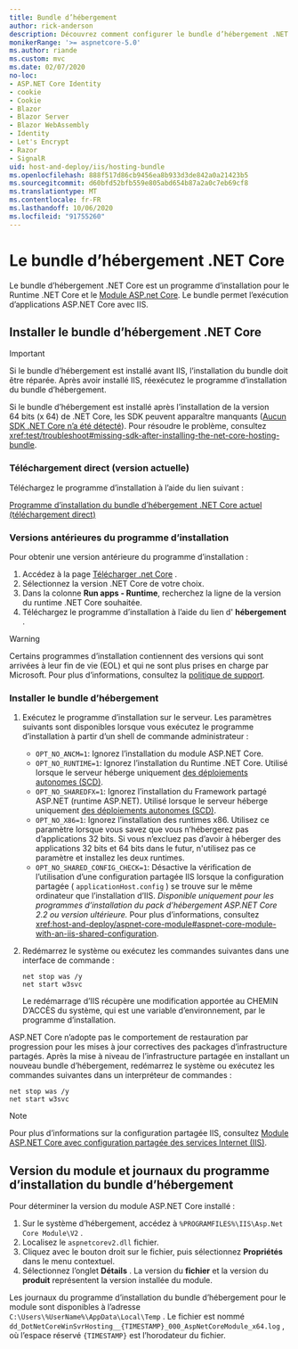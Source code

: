 ```yaml
---
title: Bundle d’hébergement
author: rick-anderson
description: Découvrez comment configurer le bundle d’hébergement .NET Core.
monikerRange: '>= aspnetcore-5.0'
ms.author: riande
ms.custom: mvc
ms.date: 02/07/2020
no-loc:
- ASP.NET Core Identity
- cookie
- Cookie
- Blazor
- Blazor Server
- Blazor WebAssembly
- Identity
- Let's Encrypt
- Razor
- SignalR
uid: host-and-deploy/iis/hosting-bundle
ms.openlocfilehash: 888f517d86cb9456ea8b933d3de842a0a21423b5
ms.sourcegitcommit: d60bfd52bfb559e805abd654b87a2a0c7eb69cf8
ms.translationtype: MT
ms.contentlocale: fr-FR
ms.lasthandoff: 10/06/2020
ms.locfileid: "91755260"
---
```

# <a name="the-net-core-hosting-bundle"></a>Le bundle d’hébergement .NET Core

Le bundle d’hébergement .NET Core est un programme d’installation pour le Runtime .NET Core et le [Module ASP.net Core](xref:host-and-deploy/aspnet-core-module). Le bundle permet l’exécution d’applications ASP.NET Core avec IIS.

## <a name="install-the-net-core-hosting-bundle"></a>Installer le bundle d’hébergement .NET Core

> [!IMPORTANT]
> Si le bundle d’hébergement est installé avant IIS, l’installation du bundle doit être réparée. Après avoir installé IIS, réexécutez le programme d’installation du bundle d’hébergement.
>
> Si le bundle d’hébergement est installé après l’installation de la version 64 bits (x 64) de .NET Core, les SDK peuvent apparaître manquants ([Aucun SDK .NET Core n’a été détecté](xref:test/troubleshoot#no-net-core-sdks-were-detected)). Pour résoudre le problème, consultez <xref:test/troubleshoot#missing-sdk-after-installing-the-net-core-hosting-bundle>.

### <a name="direct-download-current-version"></a>Téléchargement direct (version actuelle)

Téléchargez le programme d’installation à l’aide du lien suivant :

[Programme d’installation du bundle d’hébergement .NET Core actuel (téléchargement direct)](https://dotnet.microsoft.com/permalink/dotnetcore-current-windows-runtime-bundle-installer)

### <a name="earlier-versions-of-the-installer"></a>Versions antérieures du programme d’installation

Pour obtenir une version antérieure du programme d’installation :

1. Accédez à la page [Télécharger .net Core](https://dotnet.microsoft.com/download/dotnet-core) .
1. Sélectionnez la version .NET Core de votre choix.
1. Dans la colonne **Run apps - Runtime**, recherchez la ligne de la version du runtime .NET Core souhaitée.
1. Téléchargez le programme d’installation à l’aide du lien d' **hébergement** .

> [!WARNING]
> Certains programmes d’installation contiennent des versions qui sont arrivées à leur fin de vie (EOL) et qui ne sont plus prises en charge par Microsoft. Pour plus d’informations, consultez la [politique de support](https://dotnet.microsoft.com/platform/support/policy/dotnet-core).

### <a name="install-the-hosting-bundle"></a>Installer le bundle d’hébergement

1. Exécutez le programme d’installation sur le serveur. Les paramètres suivants sont disponibles lorsque vous exécutez le programme d’installation à partir d’un shell de commande administrateur :

   * `OPT_NO_ANCM=1`: Ignorez l’installation du module ASP.NET Core.
   * `OPT_NO_RUNTIME=1`: Ignorez l’installation du Runtime .NET Core. Utilisé lorsque le serveur héberge uniquement [des déploiements autonomes (SCD)](/dotnet/core/deploying/#self-contained-deployments-scd).
   * `OPT_NO_SHAREDFX=1`: Ignorez l’installation du Framework partagé ASP.NET (runtime ASP.NET). Utilisé lorsque le serveur héberge uniquement [des déploiements autonomes (SCD)](/dotnet/core/deploying/#self-contained-deployments-scd).
   * `OPT_NO_X86=1`: Ignorez l’installation des runtimes x86. Utilisez ce paramètre lorsque vous savez que vous n’hébergerez pas d’applications 32 bits. Si vous n’excluez pas d’avoir à héberger des applications 32 bits et 64 bits dans le futur, n'utilisez pas ce paramètre et installez les deux runtimes.
   * `OPT_NO_SHARED_CONFIG_CHECK=1`: Désactive la vérification de l’utilisation d’une configuration partagée IIS lorsque la configuration partagée ( `applicationHost.config` ) se trouve sur le même ordinateur que l’installation d’IIS. *Disponible uniquement pour les programmes d’installation du pack d’hébergement ASP.NET Core 2.2 ou version ultérieure.* Pour plus d’informations, consultez <xref:host-and-deploy/aspnet-core-module#aspnet-core-module-with-an-iis-shared-configuration>.
1. Redémarrez le système ou exécutez les commandes suivantes dans une interface de commande :

   ```console
   net stop was /y
   net start w3svc
   ```
   Le redémarrage d’IIS récupère une modification apportée au CHEMIN D’ACCÈS du système, qui est une variable d’environnement, par le programme d’installation.

ASP.NET Core n’adopte pas le comportement de restauration par progression pour les mises à jour correctives des packages d’infrastructure partagés. Après la mise à niveau de l’infrastructure partagée en installant un nouveau bundle d’hébergement, redémarrez le système ou exécutez les commandes suivantes dans un interpréteur de commandes :

```console
net stop was /y
net start w3svc
```

> [!NOTE]
> Pour plus d’informations sur la configuration partagée IIS, consultez [Module ASP.NET Core avec configuration partagée des services Internet (IIS)](xref:host-and-deploy/aspnet-core-module#aspnet-core-module-with-an-iis-shared-configuration).

## <a name="module-version-and-hosting-bundle-installer-logs"></a>Version du module et journaux du programme d’installation du bundle d’hébergement

Pour déterminer la version du module ASP.NET Core installé :

1. Sur le système d’hébergement, accédez à `%PROGRAMFILES%\IIS\Asp.Net Core Module\V2` .
1. Localisez le `aspnetcorev2.dll` fichier.
1. Cliquez avec le bouton droit sur le fichier, puis sélectionnez **Propriétés** dans le menu contextuel.
1. Sélectionnez l’onglet **Détails** . La version du **fichier** et la version du **produit** représentent la version installée du module.

Les journaux du programme d’installation du bundle d’hébergement pour le module sont disponibles à l’adresse `C:\Users\%UserName%\AppData\Local\Temp` . Le fichier est nommé `dd_DotNetCoreWinSvrHosting__{TIMESTAMP}_000_AspNetCoreModule_x64.log` , où l’espace réservé `{TIMESTAMP}` est l’horodateur du fichier.
